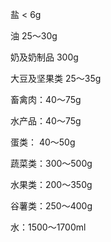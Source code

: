 

盐 < 6g

油  25～30g

奶及奶制品 300g

大豆及坚果类 25～35g

畜禽肉：40～75g

水产品：40～75g

蛋类： 40～50g

蔬菜类：300～500g

水果类：200～350g

谷薯类：250～400g

水：1500～1700ml